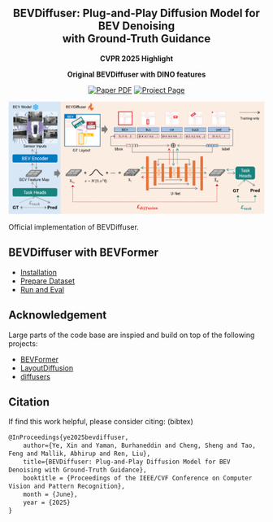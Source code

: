 <div align="center">
<h2> BEVDiffuser: Plug-and-Play Diffusion Model for BEV Denoising</br>with Ground-Truth Guidance</h2> 

**CVPR 2025 Highlight**

**Original BEVDiffuser with DINO features**

<a href="https://arxiv.org/pdf/2502.19694"><img src='https://img.shields.io/badge/arXiv-BEVDiffuser-red' alt='Paper PDF'></a>
<a href='https://xin-ye-1.github.io/BEVDiffuser/'><img src='https://img.shields.io/badge/Project_Page-BEVDiffuser-green' alt='Project Page'></a>

![BEVDiffuser Teaser](bevdiffuser.png)
<br>
</div>


Official implementation of BEVDiffuser. 


## BEVDiffuser with BEVFormer
- [Installation](BEVFormer/docs/install.md)
- [Prepare Dataset](BEVFormer/docs/prepare_dataset.md)
- [Run and Eval](BEVFormer/docs/getting_started.md)

## Acknowledgement
Large parts of the code base are inspied and build on top of the following projects:
- [BEVFormer](https://github.com/fundamentalvision/BEVFormer)
- [LayoutDiffusion](https://github.com/ZGCTroy/LayoutDiffusion)
- [diffusers](https://github.com/huggingface/diffusers)

## Citation

If find this work helpful, please consider citing: (bibtex)

```
@InProceedings{ye2025bevdiffuser,
    author={Ye, Xin and Yaman, Burhaneddin and Cheng, Sheng and Tao, Feng and Mallik, Abhirup and Ren, Liu},
    title={BEVDiffuser: Plug-and-Play Diffusion Model for BEV Denoising with Ground-Truth Guidance},
    booktitle = {Proceedings of the IEEE/CVF Conference on Computer Vision and Pattern Recognition},
    month = {June},
    year = {2025}
}
```
